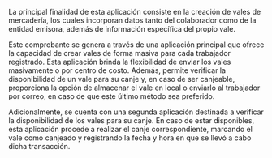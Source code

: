 La principal finalidad de esta aplicación consiste en la creación de vales de mercadería,
los cuales incorporan datos tanto del colaborador como de la entidad emisora, además de
información específica del propio vale.

Este comprobante se genera a través de una aplicación principal que ofrece la capacidad
de crear vales de forma masiva para cada trabajador registrado. Esta aplicación brinda la
flexibilidad de enviar los vales masivamente o por centro de costo. Además, permite verificar
la disponibilidad de un vale para su canje y, en caso de ser canjeable, proporciona la opción
de almacenar el vale en local o enviarlo al trabajador por correo, en caso de que este último
método sea preferido.

Adicionalmente, se cuenta con una segunda aplicación destinada a verificar la disponibilidad de
los vales para su canje. En caso de estar disponibles, esta aplicación procede a realizar el
canje correspondiente, marcando el vale como canjeado y registrando la fecha y hora en que
se llevó a cabo dicha transacción.
